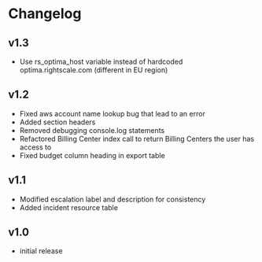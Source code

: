 # Changelog

## v1.3

- Use rs_optima_host variable instead of hardcoded optima.rightscale.com (different in EU region)

## v1.2

- Fixed aws account name lookup bug that lead to an error
- Added section headers
- Removed debugging console.log statements
- Refactored Billing Center index call to return Billing Centers the user has access to
- Fixed budget column heading in export table

## v1.1

- Modified escalation label and description for consistency
- Added incident resource table

## v1.0

- initial release

